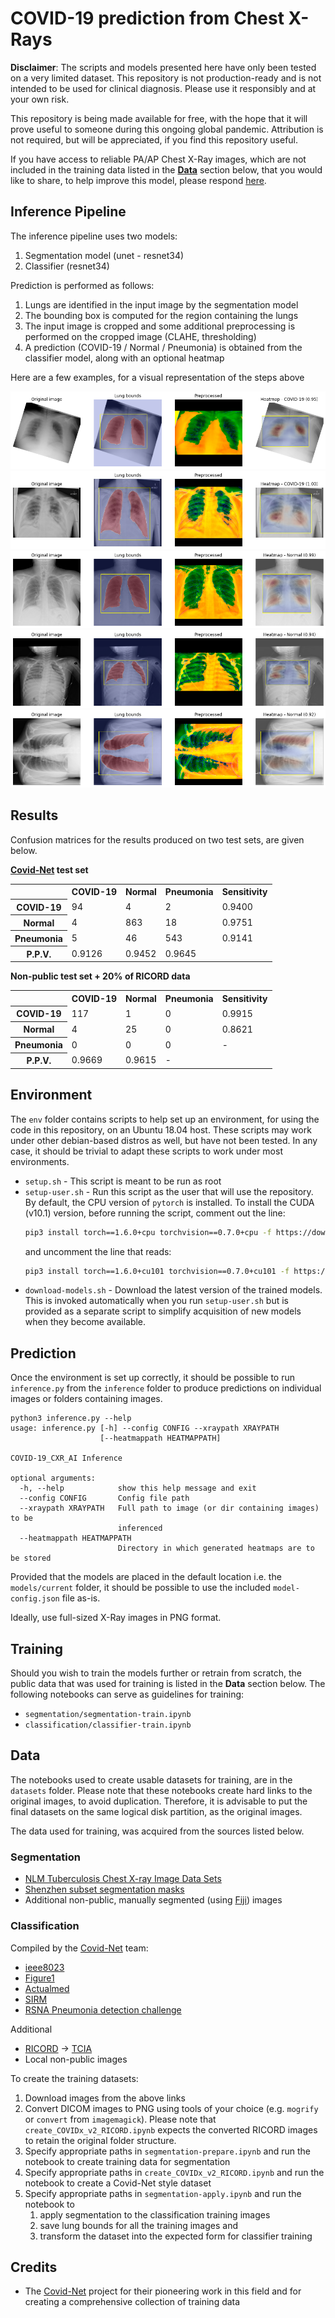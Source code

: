 # COVID-19 prediction from Chest X-Rays

**Disclaimer**: The scripts and models presented here have only been tested on a very limited dataset. This repository is not production-ready and is not intended to be used for clinical diagnosis. Please use it responsibly and at your own risk.

This repository is being made available for free, with the hope that it will prove useful to someone during this ongoing global pandemic. Attribution is not required, but will be appreciated, if you find this repository useful.

If you have access to reliable PA/AP Chest X-Ray images, which are not included in the training data listed in the [**Data**](#data) section below, that you would like to share, to help improve this model, please respond [here](issues/1).

## Inference Pipeline
The inference pipeline uses two models:
1. Segmentation model (unet - resnet34)
1. Classifier (resnet34)

Prediction is performed as follows:
1. Lungs are identified in the input image by the segmentation model
1. The bounding box is computed for the region containing the lungs
1. The input image is cropped and some additional preprocessing is performed on the cropped image (CLAHE, thresholding)
1. A prediction (COVID-19 / Normal / Pneumonia) is obtained from the classifier model, along with an optional heatmap

Here are a few examples, for a visual representation of the steps above

![](images/COVID-19-AR-16406541_02.png)
![](images/figure1-5e7c1b8d98c29ab001275405-98.jpeg)
![](images/3bbcfb90-b950-4502-9866-82a131651a73.png)
![](images/5f9692fa-23cd-4ed0-a9db-5571482f6d11.png)
![](images/28b67d93-2432-41e4-9e3b-3d0ba249ad39.png)

## Results

Confusion matrices for the results produced on two test sets, are given below.

**[Covid-Net](https://github.com/lindawangg/COVID-Net) test set**
<table>
    <tr><th></th><th>COVID-19</th><th>Normal</th><th>Pneumonia</th><th>Sensitivity</th></tr>
    <tr><th>COVID-19</th><td>94</td><td>4</td><td>2</td><td>0.9400</td></tr>
    <tr><th>Normal</th><td>4</td><td>863</td><td>18</td><td>0.9751</td></tr>
    <tr><th>Pneumonia</th><td>5</td><td>46</td><td>543</td><td>0.9141</td></tr>
    <tr><th>P.P.V.</th><td>0.9126</td><td>0.9452</td><td>0.9645</td><td></td></tr>
</table>

**Non-public test set + 20% of RICORD data**
<table>
    <tr><th></th><th>COVID-19</th><th>Normal</th><th>Pneumonia</th><th>Sensitivity</th></tr>
    <tr><th>COVID-19</th><td>117</td><td>1</td><td>0</td><td>0.9915</td></tr>
    <tr><th>Normal</th><td>4</td><td>25</td><td>0</td><td>0.8621</td></tr>
    <tr><th>Pneumonia</th><td>0</td><td>0</td><td>0</td><td>-</td></tr>
    <tr><th>P.P.V.</th><td>0.9669</td><td>0.9615</td><td>-</td><td></td></tr>
</table>

## Environment
The `env` folder contains scripts to help set up an environment, for using the code in this repository, on an Ubuntu 18.04 host. These scripts may work under other debian-based distros as well, but have not been tested. In any case, it should be trivial to adapt these scripts to work under most environments.
- `setup.sh` - This script is meant to be run as root
- `setup-user.sh` - Run this script as the user that will use the repository.  By default, the CPU version of `pytorch` is installed. To install the CUDA (v10.1) version, before running the script, comment out the line:
    ```bash
    pip3 install torch==1.6.0+cpu torchvision==0.7.0+cpu -f https://download.pytorch.org/whl/torch_stable.html
    ```
    and uncomment the line that reads:
    ```bash
    pip3 install torch==1.6.0+cu101 torchvision==0.7.0+cu101 -f https://download.pytorch.org/whl/torch_stable.html
    ```
- `download-models.sh` - Download the latest version of the trained models. This is invoked automatically when you run `setup-user.sh` but is provided as a separate script to simplify acquisition of new models when they become available.

## Prediction
Once the environment is set up correctly, it should be possible to run `inference.py` from the `inference` folder to produce predictions on individual images or folders containing images.
```
python3 inference.py --help
usage: inference.py [-h] --config CONFIG --xraypath XRAYPATH
                    [--heatmappath HEATMAPPATH]

COVID-19_CXR_AI Inference

optional arguments:
  -h, --help            show this help message and exit
  --config CONFIG       Config file path
  --xraypath XRAYPATH   Full path to image (or dir containing images) to be
                        inferenced
  --heatmappath HEATMAPPATH
                        Directory in which generated heatmaps are to be stored
```

Provided that the models are placed in the default location i.e. the `models/current` folder, it should be possible to use the included `model-config.json` file as-is.

Ideally, use full-sized X-Ray images in PNG format.

## Training
Should you wish to train the models further or retrain from scratch, the public data that was used for training is listed in the **Data** section below. The following notebooks can serve as guidelines for training:
- `segmentation/segmentation-train.ipynb`
- `classification/classifier-train.ipynb`

## Data
The notebooks used to create usable datasets for training, are in the `datasets` folder. Please note that these notebooks create hard links to the original images, to avoid duplication. Therefore, it is advisable to put the final datasets on the same logical disk partition, as the original images.

The data used for training, was acquired from the sources listed below.

### Segmentation
- [NLM Tuberculosis Chest X-ray Image Data Sets](https://lhncbc.nlm.nih.gov/publication/pub9931)
- [Shenzhen subset segmentation masks](https://www.kaggle.com/yoctoman/shcxr-lung-mask)
- Additional non-public, manually segmented (using [Fiji](https://imagej.net/Fiji/Downloads)) images

### Classification
Compiled by the [Covid-Net](https://github.com/lindawangg/COVID-Net) team:
- [ieee8023](https://github.com/ieee8023/covid-chestxray-dataset)
- [Figure1](https://github.com/agchung/Figure1-COVID-chestxray-dataset)
- [Actualmed](https://github.com/agchung/Actualmed-COVID-chestxray-dataset)
- [SIRM](https://www.kaggle.com/tawsifurrahman/covid19-radiography-database)
- [RSNA Pneumonia detection challenge](https://www.kaggle.com/c/rsna-pneumonia-detection-challenge)

Additional
- [RICORD](https://www.rsna.org/en/covid-19/COVID-19-RICORD) -> [TCIA](https://public.cancerimagingarchive.net/ncia/home.jsf)
- Local non-public images

To create the training datasets:
1. Download images from the above links
1. Convert DICOM images to PNG using tools of your choice (e.g. `mogrify` or `convert` from `imagemagick`). Please note that `create_COVIDx_v2_RICORD.ipynb` expects the converted RICORD images to retain the original folder structure.
1. Specify appropriate paths in `segmentation-prepare.ipynb` and run the notebook to create training data for segmentation
1. Specify appropriate paths in `create_COVIDx_v2_RICORD.ipynb` and run the notebook to create a Covid-Net style dataset
1. Specify appropriate paths in `segmentation-apply.ipynb` and run the notebook to 
    1. apply segmentation to the classification training images
    1. save lung bounds for all the training images and 
    1. transform the dataset into the expected form for classifier training

## Credits
- The [Covid-Net](https://github.com/lindawangg/COVID-Net) project for their pioneering work in this field and for creating a comprehensive collection of training data